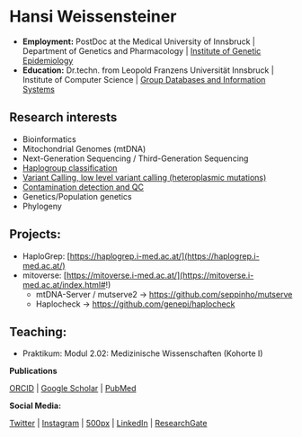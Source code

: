# Hansi Weissensteiner
 - **Employment:** PostDoc at the Medical University of Innsbruck | Department of Genetics and Pharmacology | [Institute of Genetic Epidemiology](http://genepi.i-med.ac.at/)
 - **Education:** Dr.techn. from Leopold Franzens Universität Innsbruck | Institute of Computer Science | [Group Databases and Information Systems](https://dbis-informatik.uibk.ac.at/)

## Research interests

- Bioinformatics
- Mitochondrial Genomes (mtDNA)
- Next-Generation Sequencing / Third-Generation Sequencing
- [Haplogroup classification](https://haplogrep.i-med.ac.at/)
- [Variant Calling, low level variant calling (heteroplasmic mutations)](https://github.com/seppinho/mutserve)
- [Contamination detection and QC](https://github.com/genepi/haplocheck)
- Genetics/Population genetics
- Phylogeny

## Projects:

 - HaploGrep: [https://haplogrep.i-med.ac.at/](https://haplogrep.i-med.ac.at/)
 - mitoverse: [https://mitoverse.i-med.ac.at/](https://mitoverse.i-med.ac.at/index.html#!) 
   - mtDNA-Server / mutserve2 -> https://github.com/seppinho/mutserve
   - Haplocheck -> https://github.com/genepi/haplocheck
   
## Teaching:

-  Praktikum: Modul 2.02: Medizinische Wissenschaften (Kohorte I)

**Publications**

 [ORCID](https://orcid.org/0000-0002-2871-8669) | [Google Scholar](https://scholar.google.com/citations?user=iGUxXZIAAAAJ&hl=en) | [PubMed](https://pubmed.ncbi.nlm.nih.gov/?term=hansi+weissensteiner&sort=date)
 
 **Social Media:**
 
 [Twitter](https://twitter.com/whansi) | [Instagram](https://www.instagram.com/hansi.it/) | [500px](https://500px.com/p/haansi?view=photos) | [LinkedIn](https://www.linkedin.com/in/hansi-wei%C3%9Fensteiner-905b05bb/) | [ResearchGate](https://www.researchgate.net/profile/Hansi_Weissensteiner) 
